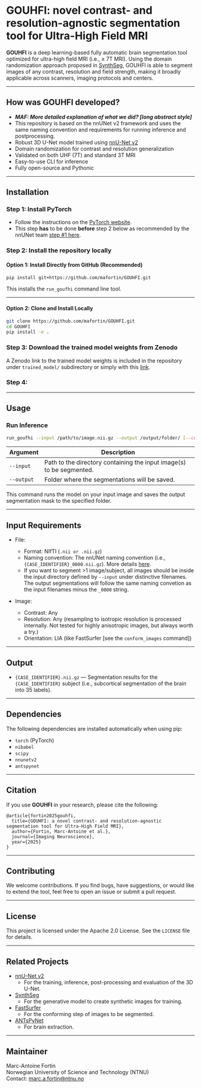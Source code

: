 # GOUHFI: novel contrast- and resolution-agnostic segmentation tool for Ultra-High Field MRI

**GOUHFI** is a deep learning-based fully automatic brain segmentation tool optimized for ultra-high field MRI (i.e., ≥ 7T MRI). Using the domain randomization approach proposed in [SynthSeg](https://github.com/BBillot/SynthSeg), GOUHFI is able to segment images of any contrast, resolution and field strength, making it broadly applicable across scanners, imaging protocols and centers. 

---

## How was GOUHFI developed?

- ***MAF: More detailed explanation of what we did? [long abstract style]***
- This repository is based on the nnUNet v2 framework and uses the same naming convention and requirements for running inference and postprocessing.
- Robust 3D U-Net model trained using [nnU-Net v2](https://github.com/MIC-DKFZ/nnUNet)
- Domain randomization for contrast and resolution generalization
- Validated on both UHF (7T) and standard 3T MRI
- Easy-to-use CLI for inference
- Fully open-source and Pythonic

---

## Installation


### Step 1: Install PyTorch 

- Follow the instructions on the [PyTorch website](https://pytorch.org/get-started/locally/).
- This step **has** to be done **before** step 2 below as recommended by the nnUNet team [step #1 here](https://github.com/MIC-DKFZ/nnUNet/blob/master/documentation/installation_instructions.md#installation-instructions).

### Step 2: Install the repository locally

#### Option 1: Install Directly from GitHub (Recommended)

```bash
pip install git+https://github.com/mafortin/GOUHFI.git
```

This installs the `run_goufhi` command line tool.

---

#### Option 2: Clone and Install Locally

```bash
git clone https://github.com/mafortin/GOUHFI.git
cd GOUHFI
pip install -e .
```

### Step 3: Download the trained model weights from Zenodo

A Zenodo link to the trained model weights is included in the repository under `trained_model/` subdirectory or simply with this [link](https://zenodo.org/records/15255556).

### Step 4: 

---

## Usage

### Run Inference

```bash
run_goufhi --input /path/to/image.nii.gz --output /output/folder/ [--conform]
```

| Argument  | Description                        |
|-----------|------------------------------------|
| `--input`  | Path to the directory containing the input image(s) to be segmented. |
| `--output` | Folder where the segmentations will be saved. |

This command runs the model on your input image and saves the output segmentation mask to the specified folder.

---

## Input Requirements

- File:
    - Format: NIfTI (`.nii or .nii.gz`)
    - Naming convention: The nnUNet naming convention (i.e., `{CASE_IDENTIFIER}_0000.nii.gz`). More details [here](https://github.com/MIC-DKFZ/nnUNet/blob/master/documentation/dataset_format_inference.md).
    - If you want to segment >1 image/subject, all images should be inside the input directory defined by `--input` under distinctive filenames. The output segmentations will follow the same naming convetion as the input filenames minus the `_0000` string.  

- Image:
    - Contrast: Any
    - Resolution: Any (resampling to isotropic resolution is processed internally. Not tested for highly anisotropic images, but always worth a try.)
    - Orientation: LIA (like FastSurfer [see the `conform_images` command])

---

## Output

- `{CASE_IDENTIFIER}.nii.gz` — Segmentation results for the `{CASE_IDENTIFIER}` subject (i.e., subcortical segmentation of the brain into 35 labels).

---

## Dependencies

The following dependencies are installed automatically when using pip:

- `torch` (PyTorch)
- `nibabel`
- `scipy`
- `nnunetv2`
- `antspynet`




---

## Citation

If you use **GOUHFI** in your research, please cite the following:

```
@article{fortin2025gouhfi,
  title={GOUHFI: a novel contrast- and resolution-agnostic segmentation tool for Ultra-High Field MRI},
  author={Fortin, Marc-Antoine et al.},
  journal={Imaging Neuroscience},
  year={2025}
}
```

---

## Contributing

We welcome contributions. If you find bugs, have suggestions, or would like to extend the tool, feel free to open an issue or submit a pull request.

---

## License

This project is licensed under the Apache 2.0 License. See the `LICENSE` file for details.

---

## Related Projects

- [nnU-Net v2](https://github.com/MIC-DKFZ/nnUNet)
    - For the training, inference, post-processing and evaluation of the 3D U-Net.
- [SynthSeg](https://github.com/BBillot/SynthSeg)
    - For the generative model to create synthetic images for training.
- [FastSurfer](https://github.com/Deep-MI/FastSurfer)
    - For the conforming step of images to be segmented.
- [ANTsPyNet](https://github.com/ANTsX/ANTsPyNet)
    - For brain extraction.

---

## Maintainer

Marc-Antoine Fortin  
Norwegian University of Science and Technology (NTNU)  
Contact: [marc.a.fortin@ntnu.no](mailto:marc.a.fortin@ntnu.no)